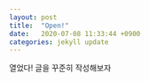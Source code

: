 ```yaml
---
layout: post
title:  "Open!"
date:   2020-07-08 11:33:44 +0900
categories: jekyll update
---
```

열었다! 글을 꾸준히 작성해보자
